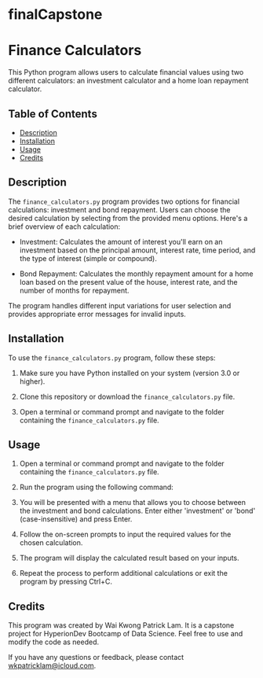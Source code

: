 # finalCapstone
# Finance Calculators

This Python program allows users to calculate financial values using two different calculators: an investment calculator and a home loan repayment calculator.

## Table of Contents

- [Description](#description)
- [Installation](#installation)
- [Usage](#usage)
- [Credits](#credits)

## Description

The `finance_calculators.py` program provides two options for financial calculations: investment and bond repayment. Users can choose the desired calculation by selecting from the provided menu options. Here's a brief overview of each calculation:

- Investment: Calculates the amount of interest you'll earn on an investment based on the principal amount, interest rate, time period, and the type of interest (simple or compound).

- Bond Repayment: Calculates the monthly repayment amount for a home loan based on the present value of the house, interest rate, and the number of months for repayment.

The program handles different input variations for user selection and provides appropriate error messages for invalid inputs.

## Installation

To use the `finance_calculators.py` program, follow these steps:

1. Make sure you have Python installed on your system (version 3.0 or higher).

2. Clone this repository or download the `finance_calculators.py` file.

3. Open a terminal or command prompt and navigate to the folder containing the `finance_calculators.py` file.

## Usage

1. Open a terminal or command prompt and navigate to the folder containing the `finance_calculators.py` file.

2. Run the program using the following command:

3. You will be presented with a menu that allows you to choose between the investment and bond calculations. Enter either 'investment' or 'bond' (case-insensitive) and press Enter.

4. Follow the on-screen prompts to input the required values for the chosen calculation.

5. The program will display the calculated result based on your inputs.

6. Repeat the process to perform additional calculations or exit the program by pressing Ctrl+C.

## Credits

This program was created by Wai Kwong Patrick Lam. It is a capstone project for HyperionDev Bootcamp of Data Science. Feel free to use and modify the code as needed.

If you have any questions or feedback, please contact wkpatricklam@icloud.com.
